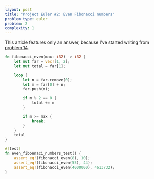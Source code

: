 ```yaml
---
layout: post
title: "Project Euler #2: Even Fibonacci numbers"
problem_type: euler
problem: 2
complexity: 1
---
```


This article features only an answer, because I've started writing from [problem 14](/2021/10/25/project-euler-14-longest-collatz-sequence.html).

```rust
fn fibonacci_even(max: i32) -> i32 {
    let mut far = vec![1, 2];
    let mut total = far[1];

    loop {
        let n = far.remove(0);
        let m = far[0] + n;
        far.push(m);

        if m % 2 == 0 {
            total += m
        }

        if m >= max {
            break;
        }
    }
    total
}

#[test]
fn even_fibonnaci_numbers_test() {
    assert_eq!(fibonacci_even(8), 10);
    assert_eq!(fibonacci_even(55), 44);
    assert_eq!(fibonacci_even(4000000), 4613732);
}
```